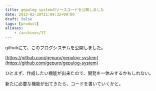 ```yaml
---
title: gepulog systemのソースコードを公開しました
date: 2013-02-20T21:09:32+09:00
draft: false
tags: [product]
aliases:
    - /archives/17
---
```


githubにて、このブログシステムを公開しました。

[https://github.com/gepuro/gepulog-system](https://github.com/gepuro/gepulog-system)

ひとまず、作成したい機能が出来たので、開発を一休みするかもしれない。
新たに必要な機能が出てきたら、コードを書いていくかと。

